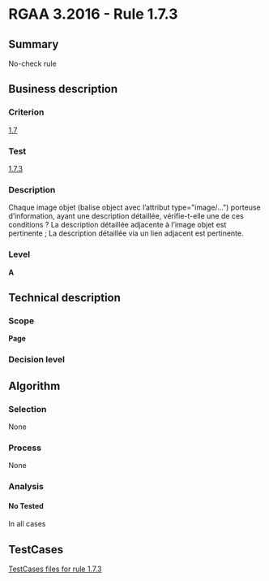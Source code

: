 # RGAA 3.2016 - Rule 1.7.3

## Summary
No-check rule


## Business description

### Criterion
[1.7](http://references.modernisation.gouv.fr/rgaa-accessibilite/criteres.html#crit-1-7)

### Test
[1.7.3](http://references.modernisation.gouv.fr/rgaa-accessibilite/criteres.html#test-1-7-3)

### Description
Chaque image objet (balise object avec l’attribut type="image/…") porteuse d’information, ayant une description détaillée, vérifie-t-elle une de ces conditions ? La description détaillée adjacente à l’image objet est pertinente ; La description détaillée via un lien adjacent est pertinente.

### Level
**A**


## Technical description

### Scope
**Page**

### Decision level


## Algorithm

### Selection
None

### Process
None

### Analysis

#### No Tested
In all cases


##  TestCases

[TestCases files for rule 1.7.3](https://github.com/Asqatasun/Asqatasun/tree/RGAA_3.2016/rules/rules-rgaa3.2016/src/test/resources/testcases/rgaa32016/Rgaa32016Rule010703/)



